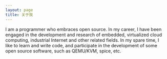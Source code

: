```yaml
---
layout: page
title: 关于我 
---
```



  I am a programmer who embraces open source. In my career, I have been engaged in the development and research of embedded, virtualized cloud computing, industrial Internet and other related fields. In my spare time, I like to learn and write code, and participate in the development of some open source software, such as QEMU/KVM, spice, etc.
